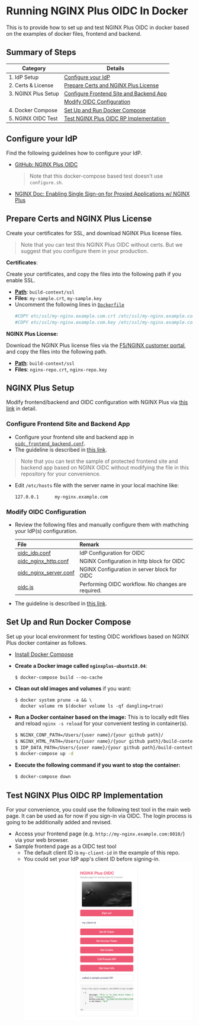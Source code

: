 # Running NGINX Plus OIDC In Docker
This is to provide how to set up and test NGINX Plus OIDC in docker based on the examples of docker files, frontend and backend.


## Summary of Steps
| Category            | Details                                                                             |
|---------------------|-------------------------------------------------------------------------------------|
| 1. IdP Setup        | [Configure your IdP](#configure-idp)                                                |
| 2. Certs & License  | [Prepare Certs and NGINX Plus License](#prepare-certs-and-nginx-plus-license)       |
| 3. NGINX Plus Setup | [Configure Frontend Site and Backend App](#configure-frontend-site-and-backend-app) |
|                     | [Modify OIDC Configuration](#modify-oidc-configuration)                             |
| 4. Docker Compose   | [Set Up and Run Docker Compose](#set-up-and-run-docker-compose)                     |
| 5. NGINX OIDC Test  | [Test NGINX Plus OIDC RP Implementation](#test-nginx-plus-oidc-rp-implementation)   |


## Configure your IdP
Find the following guidelines how to configure your IdP.
- [GitHub: NGINX Plus OIDC](https://github.com/nginxinc/nginx-openid-connect/#configuring-your-idp)
  > Note that this docker-compose based test doesn't use `configure.sh`.
- [NGINX Doc: Enabling Single Sign-on for Proxied Applications w/ NGINX Plus](https://docs.nginx.com/nginx/deployment-guides/single-sign-on/)


## Prepare Certs and NGINX Plus License
Create your certificates for SSL, and download NGINX Plus license files.
  > Note that you can test this NGINX Plus OIDC without certs. But we suggest that you configure them in your production.

**Certificates**:

Create your certificates, and copy the files into the following path if you enable SSL.
- [**Path**](./build-context/ssl): `build-context/ssl`
- **Files**: `my-sample.crt`, `my-sample.key`
- Uncomment the following lines in [`Dockerfile`](./docker-files/nginxplus-ubuntu18.04/Dockerfile) 
  ```bash
  #COPY etc/ssl/my-nginx.example.com.crt /etc/ssl/my-nginx.example.com.crt
  #COPY etc/ssl/my-nginx.example.com.key /etc/ssl/my-nginx.example.com.key
  ```

**NGINX Plus License:**

Download the NGINX Plus license files via the [F5/NGINX customer portal](https://cs.nginx.com/?_ga=2.268586425.912746048.1620625839-85838359.1596947109), and copy the files into the following path.
- [**Path**](./build-context/ssl): `build-context/ssl`
- **Files**: `nginx-repo.crt`, `nginx-repo.key`


## NGINX Plus Setup

Modify frontend/backend and OIDC configuration with NGINX Plus via [this link](https://github.com/shawnhankim/nginx-openid-connect#configuring-nginx-plus) in detail.


### Configure Frontend Site and Backend App

- Configure your frontend site and backend app in [`oidc_frontend_backend.conf`](../oidc_frontend_backend.conf). 
- The guideline is described in [this link](https://github.com/shawnhankim/nginx-openid-connect#configuring-nginx-plus).
> Note that you can test the sample of protected frontend site and backend app based on NGINX OIDC without modifying the file in this repository for your convenience.
- Edit `/etc/hosts` file with the server name in your local machine like:
  ```
  127.0.0.1      my-nginx.example.com
  ```

### Modify OIDC Configuration

- Review the following files and manually configure them with mathching your IdP(s) configuration.

  | File                                                | Remark                                             |
  |-----------------------------------------------------|----------------------------------------------------|
  | [oidc_idp.conf](../oidc_idp.conf)                   | IdP Configuration for OIDC                         |
  | [oidc_nginx_http.conf](../oidc_nginx_http.conf)     | NGINX Configuration in http block for OIDC         |
  | [oidc_nginx_server.conf](../oidc_nginx_server.conf) | NGINX Configuration in server block for OIDC       |
  | [oidc.js](../oidc.js)                               | Performing OIDC workflow. No changes are required. |

- The guideline is described in [this link](https://github.com/shawnhankim/nginx-openid-connect#configuring-nginx-plus).


## Set Up and Run Docker Compose

Set up your local environment for testing OIDC workflows based on NGINX Plus docker container as follows.

- [Install Docker Compose](https://docs.docker.com/compose/install/)
- **Create a Docker image called `nginxplus-ubuntu18.04`**:
  ```
  $ docker-compose build --no-cache
   ```

- **Clean out old images and volumes** if you want:
  ```
  $ docker system prune -a && \
    docker volume rm $(docker volume ls -qf dangling=true)
  ```

- **Run a Docker container based on the image:**
  This is to locally edit files and reload `nginx -s reload` for your convenient testing in container(s).
  ```bash
  $ NGINX_CONF_PATH=/Users/{user name}/{your github path}/
  $ NGINX_HTML_PATH=/Users/{user name}/{your github path}/build-context/content
  $ IDP_DATA_PATH=/Users/{user name}/{your github path}/build-context/data
  $ docker-compose up -d
  ```

- **Execute the following command if you want to stop the container:**
  ```bash
  $ docker-compose down
  ```

## Test NGINX Plus OIDC RP Implementation

For your convenience, you could use the following test tool in the main web page. It can be used as for now if you sign-in via OIDC. The login process is going to be additionally added and revised.

- Access your frontend page (e.g. `http://my-nginx.example.com:8010/`) via your web browser.
- Sample frontend page as a OIDC test tool
  - The default client ID is `my-client-id` in the example of this repo.
  - You could set your IdP app's client ID before signing-in.
  ![](./img/nginx-oidc-test-tool.png)
  